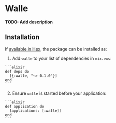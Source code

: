 # Walle

**TODO: Add description**

## Installation

If [available in Hex](https://hex.pm/docs/publish), the package can be installed as:

  1. Add `walle` to your list of dependencies in `mix.exs`:

    ```elixir
    def deps do
      [{:walle, "~> 0.1.0"}]
    end
    ```

  2. Ensure `walle` is started before your application:

    ```elixir
    def application do
      [applications: [:walle]]
    end
    ```

